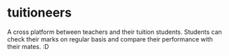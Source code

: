 # tuitioneers
A cross platform between teachers and their tuition students. Students can check their marks on regular basis and compare their performance with their mates. :D
